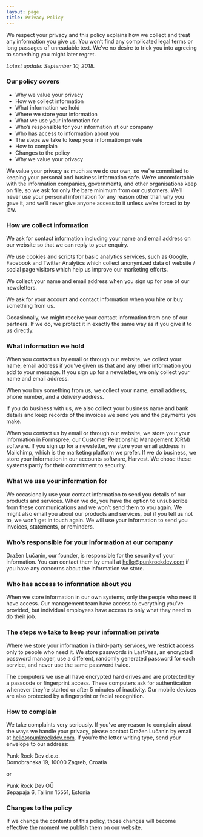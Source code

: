 ```yaml
---
layout: page
title: Privacy Policy
---
```


We respect your privacy and this policy explains how we collect and treat any information you give us. You won’t find any complicated legal terms or long passages of unreadable text. We’ve no desire to trick you into agreeing to something you might later regret.

_Latest update: September 10, 2018._

### Our policy covers

- Why we value your privacy
- How we collect information
- What information we hold
- Where we store your information
- What we use your information for
- Who’s responsible for your information at our company
- Who has access to information about you
- The steps we take to keep your information private
- How to complain
- Changes to the policy
- Why we value your privacy

We value your privacy as much as we do our own, so we’re committed to keeping your personal and business information safe. We’re uncomfortable with the information companies, governments, and other organisations keep on file, so we ask for only the bare minimum from our customers. We’ll never use your personal information for any reason other than why you gave it, and we’ll never give anyone access to it unless we’re forced to by law.

### How we collect information

We ask for contact information including your name and email address on our website so that we can reply to your enquiry.

We use cookies and scripts for basic analytics services, such as Google, Facebook and Twitter Analytics which collect anonymized data of website / social page visitors which help us improve our marketing efforts.

We collect your name and email address when you sign up for one of our newsletters.

We ask for your account and contact information when you hire or buy something from us.

Occasionally, we might receive your contact information from one of our partners. If we do, we protect it in exactly the same way as if you give it to us directly.

### What information we hold

When you contact us by email or through our website, we collect your name, email address if you’ve given us that and any other information you add to your message.
If you sign up for a newsletter, we only collect your name and email address.

When you buy something from us, we collect your name, email address, phone number, and a delivery address.

If you do business with us, we also collect your business name and bank details and keep records of the invoices we send you and the payments you make.

When you contact us by email or through our website, we store your your information in Formspree, our Customer Relationship Management (CRM) software. If you sign up for a newsletter, we store your email address in Mailchimp, which is the marketing platform we prefer. If we do business, we store your information in our accounts software, Harvest. We chose these systems partly for their commitment to security.

### What we use your information for

We occasionally use your contact information to send you details of our products and services. When we do, you have the option to unsubscribe from these communications and we won’t send them to you again. We might also email you about our products and services, but if you tell us not to, we won’t get in touch again. We will use your information to send you invoices, statements, or reminders.

### Who’s responsible for your information at our company

Dražen Lučanin, our founder, is responsible for the security of your information. You can contact them by email at <hello@punkrockdev.com> if you have any concerns about the information we store.

### Who has access to information about you

When we store information in our own systems, only the people who need it have access. Our management team have access to everything you’ve provided, but individual employees have access to only what they need to do their job.

### The steps we take to keep your information private

Where we store your information in third-party services, we restrict access only to people who need it. We store passwords in LastPass, an encrypted password manager, use a different, randomly generated password for each service, and never use the same password twice.

The computers we use all have encrypted hard drives and are protected by a passcode or fingerprint access. These computers ask for authentication whenever they’re started or after 5 minutes of inactivity. Our mobile devices are also protected by a fingerprint or facial recognition.

### How to complain

We take complaints very seriously. If you’ve any reason to complain about the ways we handle your privacy, please contact Dražen Lučanin by email at <hello@punkrockdev.com>. If you’re the letter writing type, send your envelope to our address:

Punk Rock Dev d.o.o.<br/>
Domobranska 19, 10000 Zagreb, Croatia

or

Punk Rock Dev OÜ<br/>
Sepapaja 6, Tallinn 15551, Estonia

### Changes to the policy

If we change the contents of this policy, those changes will become effective the moment we publish them on our website.
